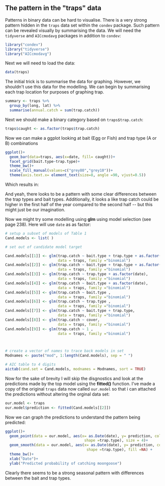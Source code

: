 ## The pattern in the "traps" data

Patterns in binary data can be hard to visualise. There is a very strong pattern hidden in the `traps` data set within the `condev` package. Such pattern can be revealed visually by summarising the data.
We will need the `tidyverse` and `AICcmodavg` packages in addition to `condev`:

```r
library("condev")
library("tidyverse")
library("AICcmodavg")
```

Next we will need to load the data:
```r
data(traps)
```

The initial trick is to summarise the data for graphing. However, we shouldn't use this data for the modelling. We can begin by summarising each trap location for purposes of graphing
trap.

```r
summary <- traps %>%
  group_by(long, lat) %>%
  summarise(annual.catch = sum(trap.catch))
```

Next we should make a binary category based on `traps$trap.catch`:
```r
traps$caught <- as.factor(traps$trap.catch)
```

Now we can make a ggplot looking at bait (Egg or Fish) and trap type (A or B) combinations

```r
ggplot()+
  geom_bar(data=traps, aes(x=date, fill= caught))+
  facet_grid(bait.type~trap.type)+
  theme_bw()+
  scale_fill_manual(values=c("grey80","grey10"))+
  theme(axis.text.x= element_text(size=8, angle =90, vjust=0.5))
```
Which results in:

And yeah, there looks to be a pattern with some clear differences between the trap types and bait types.
Additionally, it looks a like trap catch could be higher in the first half of the year compared to the second half -- but this might just be our imagination.

Now we might try some modelling using **glm** using model selection (see page 238). Here will use `date` as as factor:

```r
# setup a subset of models of Table 1
Cand.models <- list( )

# set out of candidate model target

Cand.models[[1]] <- glm(trap.catch ~ bait.type + trap.type + as.factor(date) + cover,
                        data = traps, family ="binomial")
Cand.models[[2]] <- glm(trap.catch ~ bait.type + trap.type + as.factor(date),
                        data = traps, family ="binomial")
Cand.models[[3]] <- glm(trap.catch ~ trap.type + as.factor(date),
                        data = traps, family ="binomial")
Cand.models[[4]] <- glm(trap.catch ~ bait.type + as.factor(date),
                        data = traps, family ="binomial")
Cand.models[[5]] <- glm(trap.catch ~ bait.type ,
                        data = traps, family ="binomial")
Cand.models[[6]] <- glm(trap.catch ~ trap.type ,
                        data = traps, family ="binomial")
Cand.models[[7]] <- glm(trap.catch ~ bait.type + trap.type,
                        data = traps, family ="binomial")
Cand.models[[8]] <- glm(trap.catch ~ cover,
                        data = traps, family ="binomial")
Cand.models[[9]] <- glm(trap.catch ~ 1 ,
                        data = traps, family ="binomial")



# create a vector of names to trace back models in set
Modnames <- paste("mod", 1:length(Cand.models), sep = " ")

# AIC table to 4 digits
aictab(cand.set = Cand.models, modnames = Modnames, sort = TRUE)
```

Now for the sake of brevity I will skip the disgnostics and look at the predictions made by the top model using the **fitted()** function. 
I've made a copy of the original `traps` data now called `our.model` so that i can attached the predictions without altering the orginal data set:

```r
our.model <- traps
our.model$prediction <- fitted(Cand.models[[2]])
```
Now we can graph the predictions to understand the pattern being predicted:

```r
ggplot()+
  geom_point(data = our.model, aes(x= as.Date(date), y= prediction, colour =bait.type,
                                    shape =trap.type), size = 4)+
  geom_smooth(data = our.model, aes(x= as.Date(date), y= prediction, colour =bait.type,
                                     shape =trap.type), fill =NA) +
  theme_bw()+
  xlab("Date")+
  ylab("Predicted probability of catching moongoose")
 ```
 
 Clearly there seems to be a strong seasonal pattern with differences between the bait and trap types.
